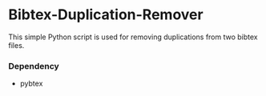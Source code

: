 # Bibtex-Duplication-Remover
This simple Python script is used for removing duplications from two bibtex files.

### Dependency
- pybtex
